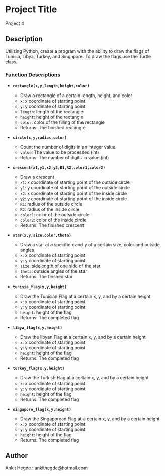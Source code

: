 # Project Title

Project 4

## Description

Utilizing Python, create a program with the ability to draw the flags of Tunisia, Libya, Turkey, and Singapore. To draw the flags use the Turtle class.

### Function Descriptions

* **`rectangle(x,y,length,height,color)`**
  * Draw a rectangle of a certain length, height, and color
  * `x`: x coordinate of starting point
  * `y`: y coordinate of starting point
  * `length`: length of the rectangle
  * `height`: height of the rectangle
  * `color`: color of the filling of the rectangle
  * Returns: The finished rectangle

* **`circle(x,y,radius,color)`**
  * Count the number of digits in an integer value.
  * `value`:  The value to be processed (int)
  * Returns:  The number of digits in value (int)

* **`crescent(x1,y1,x2,y2,R1,R2,color1,color2)`**
  * Draw a crescent
  * `x1`:      x coordinate of starting point of the outside circle
  * `y1`:      y coordinate of starting point of the outside circle
  * `x2`:      x coordinate of starting point of the inside circle
  * `y2`:      y coordinate of starting point of the inside circle
  * `R1`:      radius of the outside circle
  * `R2`:      radius of the inside circle
  * `color1`:  color of the outside circle
  * `color2`:  color of the inside circle
  * Returns:  The finished crescent

* **`star(x,y,size,color,theta)`**
  * Draw a star at a specific x and y of a certain size, color and outside angles
  * `x`:      x coordinate of starting point
  * `y`:      y coordinate of starting point
  * `size`:   sidelength of one side of the star
  * `theta`:  outside angles of the star
  * Returns:  The finshed star

* **`tunisia_flag(x,y,height)`**
  * Draw the Tunisian Flag at a certain x, y, and by a certain height
  * `x`:       x coordinate of starting point
  * `y`:       y coordinate of starting point
  * `height`:  height of the flag
  * Returns:  The completed flag

* **`libya_flag(x,y,height)`**
  * Draw the libyan Flag at a certain x, y, and by a certain height
  * `x`:       x coordinate of starting point
  * `y`:       y coordinate of starting point
  * `height`:  height of the flag
  * Returns:  The completed flag

* **`turkey_flag(x,y,height)`**
  * Draw the Turkish Flag at a certain x, y, and by a certain height
  * `x`:       x coordinate of starting point
  * `y`:       y coordinate of starting point
  * `height`:  height of the flag
  * Returns:  The completed flag

* **`singapore_flag(x,y,height)`**
  * Draw the Singaporean Flag at a certain x, y, and by a certain height
  * `x`:       x coordinate of starting point
  * `y`:       y coordinate of starting point
  * `height`:  height of the flag
  * Returns:  The completed flag

## Author

Ankit Hegde : ankithegde@hotmail.com
